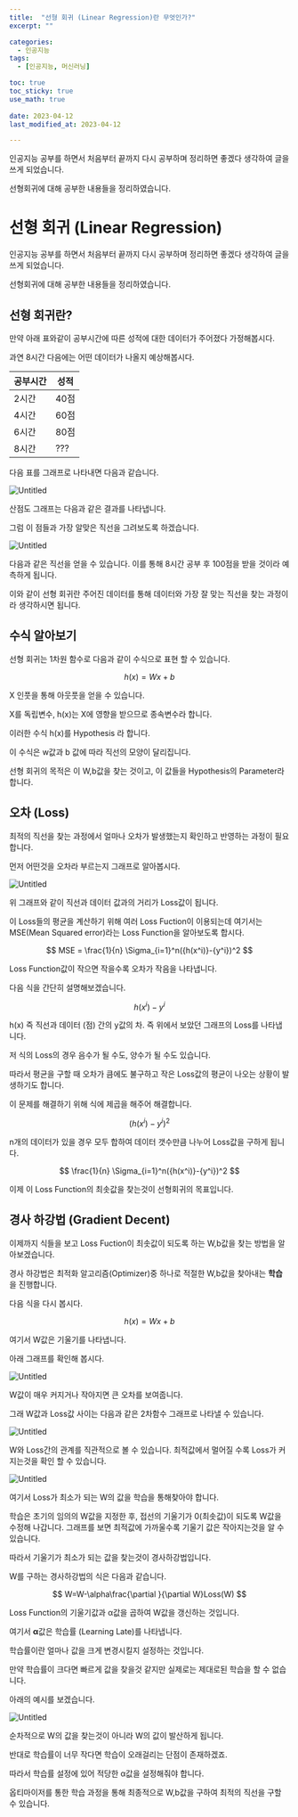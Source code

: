 ```yaml
---
title:  "선형 회귀 (Linear Regression)란 무엇인가?" 
excerpt: ""

categories:
  - 인공지능
tags:
  - [인공지능, 머신러닝]

toc: true
toc_sticky: true
use_math: true
 
date: 2023-04-12
last_modified_at: 2023-04-12

---
```



인공지능 공부를 하면서 처음부터 끝까지 다시 공부하며 정리하면 좋겠다 생각하여 글을 쓰게 되었습니다.

선형회귀에 대해 공부한 내용들을 정리하였습니다.

# 선형 회귀 (Linear Regression)

인공지능 공부를 하면서 처음부터 끝까지 다시 공부하며 정리하면 좋겠다 생각하여 글을 쓰게 되었습니다.

선형회귀에 대해 공부한 내용들을 정리하였습니다.

## 선형 회귀란?

만약 아래 표와같이 공부시간에 따른 성적에 대한 데이터가 주어졌다 가정해봅시다.

과연 8시간 다음에는 어떤 데이터가 나올지 예상해봅시다.

| 공부시간 | 성적 |
| --- | --- |
| 2시간 | 40점 |
| 4시간 | 60점 |
| 6시간 | 80점 |
| 8시간 | ??? |

다음 표를 그래프로 나타내면 다음과 같습니다.

![Untitled](%E1%84%89%E1%85%A5%E1%86%AB%E1%84%92%E1%85%A7%E1%86%BC%20%E1%84%92%E1%85%AC%E1%84%80%E1%85%B1%20(Linear%20Regression)%200e1a57c76153431ea3cffab2a6a59b8e/Untitled.png)

산점도 그래프는 다음과 같은 결과를 나타냅니다. 

그럼 이 점들과 가장 알맞은 직선을 그려보도록 하겠습니다.

![Untitled](%E1%84%89%E1%85%A5%E1%86%AB%E1%84%92%E1%85%A7%E1%86%BC%20%E1%84%92%E1%85%AC%E1%84%80%E1%85%B1%20(Linear%20Regression)%200e1a57c76153431ea3cffab2a6a59b8e/Untitled%201.png)

다음과 같은 직선을 얻을 수 있습니다. 이를 통해 8시간 공부 후 100점을 받을 것이라 예측하게 됩니다.

이와 같이 선형 회귀란 주어진 데이터를 통해 데이터와 가장 잘 맞는 직선을 찾는 과정이라 생각하시면 됩니다.

## 수식 알아보기

선형 회귀는 1차원 함수로 다음과 같이 수식으로 표현 할 수 있습니다.

$$
h(x)=Wx+b
$$

X 인풋을 통해  아웃풋을 얻을 수 있습니다.

X를 독립변수, h(x)는 X에 영향을 받으므로 종속변수라 합니다.

이러한 수식 h(x)를 Hypothesis 라 합니다.

이 수식은 w값과 b 값에 따라 직선의 모양이 달리집니다.

선형 회귀의 목적은 이 W,b값을 찾는 것이고, 이 값들을 Hypothesis의 Parameter라 합니다.

## 오차 (Loss)

최적의 직선을 찾는 과정에서 얼마나 오차가 발생했는지 확인하고 반영하는 과정이 필요합니다.

먼저 어떤것을 오차라 부르는지 그래프로 알아봅시다.

![Untitled](%E1%84%89%E1%85%A5%E1%86%AB%E1%84%92%E1%85%A7%E1%86%BC%20%E1%84%92%E1%85%AC%E1%84%80%E1%85%B1%20(Linear%20Regression)%200e1a57c76153431ea3cffab2a6a59b8e/Untitled%202.png)

위 그래프와 같이 직선과 데이터 값과의 거리가 Loss값이 됩니다.

이 Loss들의 평균을 계산하기 위해 여러 Loss Fuction이 이용되는데 여기서는 MSE(Mean Squared error)라는 Loss Function을 알아보도록 합시다.

$$
MSE = \frac{1}{n}  \Sigma_{i=1}^n({h(x^i)}-{y^i})^2
$$

Loss Function값이 작으면 작을수록 오차가 작음을 나타냅니다.

다음 식을 간단히 설명해보겠습니다.

$$
{h(x^i)}-{y^i}
$$

h(x) 즉 직선과 데이터 (점) 간의 y값의 차. 즉 위에서 보았던 그래프의 Loss를 나타냅니다.

저 식의 Loss의 경우 음수가 될 수도, 양수가 될 수도 있습니다. 

따라서 평균을 구할 때 오차가 큼에도 불구하고 작은 Loss값의 평균이 나오는 상황이 발생하기도 합니다. 

이 문제를 해결하기 위해 식에 제곱을 해주어 해결합니다.

$$
({h(x^i)}-{y^i})^2
$$

 n개의 데이터가 있을 경우 모두 합하여 데이터 갯수만큼 나누어 Loss값을 구하게 됩니다.

$$
 \frac{1}{n}  \Sigma_{i=1}^n({h(x^i)}-{y^i})^2
$$

이제 이  Loss Function의 최솟값을 찾는것이 선형회귀의 목표입니다.

## 경사 하강법 (Gradient Decent)

이제까지 식들을 보고 Loss Fuction이 최솟값이 되도록 하는 W,b값을 찾는 방법을 알아보겠습니다.

경사 하강법은 최적화 알고리즘(Optimizer)중 하나로 적절한 W,b값을 찾아내는 **학습**을 진행합니다.

다음 식을 다시 봅시다.

$$
h(x)=Wx+b
$$

여기서 W값은 기울기를 나타냅니다. 

아래 그래프를 확인해 봅시다.

![Untitled](%E1%84%89%E1%85%A5%E1%86%AB%E1%84%92%E1%85%A7%E1%86%BC%20%E1%84%92%E1%85%AC%E1%84%80%E1%85%B1%20(Linear%20Regression)%200e1a57c76153431ea3cffab2a6a59b8e/Untitled%203.png)

W값이 매우 커지거나 작아지면 큰 오차를 보여줍니다.

그래 W값과 Loss값 사이는 다음과 같은 2차함수 그래프로 나타낼 수 있습니다.

![Untitled](%E1%84%89%E1%85%A5%E1%86%AB%E1%84%92%E1%85%A7%E1%86%BC%20%E1%84%92%E1%85%AC%E1%84%80%E1%85%B1%20(Linear%20Regression)%200e1a57c76153431ea3cffab2a6a59b8e/Untitled%204.png)

W와 Loss간의 관계를 직관적으로 볼 수 있습니다. 최적값에서 멀어질 수록 Loss가 커지는것을 확인 할 수 있습니다.

![Untitled](%E1%84%89%E1%85%A5%E1%86%AB%E1%84%92%E1%85%A7%E1%86%BC%20%E1%84%92%E1%85%AC%E1%84%80%E1%85%B1%20(Linear%20Regression)%200e1a57c76153431ea3cffab2a6a59b8e/Untitled%205.png)

여기서 Loss가 최소가 되는 W의 값을 학습을 통해찾아야 합니다.

학습은 초기의 임의의 W값을 지정한 후, 접선의 기울기가 0(최솟값)이 되도록 W값을 수정해 나갑니다. 그래프를 보면 최적값에 가까울수록 기울기 값은 작아지는것을 알 수 있습니다.

따라서 기울기가 최소가 되는 값을 찾는것이 경사하강법입니다.

W를 구하는 경사하강법의 식은 다음과 같습니다.

$$
W=W-\alpha\frac{\partial }{\partial W}Loss(W)
$$

Loss Function의 기울기값과 α값을 곱하여 W값을 갱신하는 것입니다.

여기서 **α**값은 학습률 (Learning Late)를 나타냅니다.

학습률이란 얼마나 값을 크게 변경시킬지 설정하는 것입니다.

만약 학습률이 크다면 빠르게 값을 찾을것 같지만 실제로는 제대로된 학습을 할 수 없습니다.

아래의 예시를 보겠습니다.

![Untitled](%E1%84%89%E1%85%A5%E1%86%AB%E1%84%92%E1%85%A7%E1%86%BC%20%E1%84%92%E1%85%AC%E1%84%80%E1%85%B1%20(Linear%20Regression)%200e1a57c76153431ea3cffab2a6a59b8e/Untitled%206.png)

순차적으로 W의 값을 찾는것이 아니라 W의 값이 발산하게 됩니다.

반대로 학습률이 너무 작다면 학습이 오래걸리는 단점이 존재하겠죠.

따라서 학습률 설정에 있어 적당한 α값을 설정해줘야 합니다.

옵티마이저를 통한 학습 과정을 통해 최종적으로 W,b값을 구하여 최적의 직선을 구할 수 있습니다.